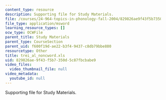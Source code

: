 ```yaml
---
content_type: resource
description: Supporting file for Study Materials.
file: /courses/24-964-topics-in-phonology-fall-2004/829826ae9f43f5b7350d5c87fbcbabe9_trei_al_noncword.xls
file_type: application/msword
learning_resource_types: []
ocw_type: OCWFile
parent_title: Study Materials
parent_type: CourseSection
parent_uid: f600f19d-ae22-b3f4-9437-c8db79bbe880
resourcetype: Other
title: trei_al_noncword.xls
uid: 829826ae-9f43-f5b7-350d-5c87fbcbabe9
video_files:
  video_thumbnail_file: null
video_metadata:
  youtube_id: null
---
```

Supporting file for Study Materials.

